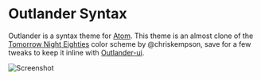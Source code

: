 # Outlander Syntax

Outlander is a syntax theme for [Atom](https://atom.io/). This theme is an almost clone of the [Tomorrow Night Eighties](https://github.com/ChrisKempson/Tomorrow-Theme) color scheme by @chriskempson, save for a few tweaks to keep it inline with [Outlander-ui](https://github.com/mthadley/outlander-UI).

![Screenshot](https://raw.githubusercontent.com/mthadley/outlander-syntax/master/screenshot.png)
